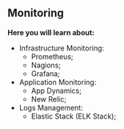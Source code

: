 ## Monitoring

**Here you will learn about:**

- Infrastructure Monitoring:
  - Prometheus;
  - Nagions;
  - Grafana;
- Application Monitoring:
  - App Dynamics;
  - New Relic;
- Logs Management:
  - Elastic Stack (ELK Stack);
